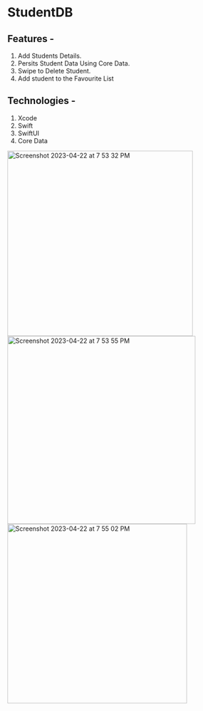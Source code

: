 # StudentDB

## Features - 
1. Add Students Details.
2. Persits Student Data Using Core Data.
3. Swipe to Delete Student.
4. Add student to the Favourite List

## Technologies -
1. Xcode
2. Swift
3. SwiftUI
4. Core Data

<img width="416" alt="Screenshot 2023-04-22 at 7 53 32 PM" src="https://user-images.githubusercontent.com/98812559/233790686-363be220-1398-4515-9260-d9a5f50acc1d.png">

<img width="422" alt="Screenshot 2023-04-22 at 7 53 55 PM" src="https://user-images.githubusercontent.com/98812559/233790690-f0ed37a9-73a9-47c8-b552-08197502becd.png">

<img width="403" alt="Screenshot 2023-04-22 at 7 55 02 PM" src="https://user-images.githubusercontent.com/98812559/233790695-045b1c85-d53a-44aa-bee8-d72884bd5cc4.png">
